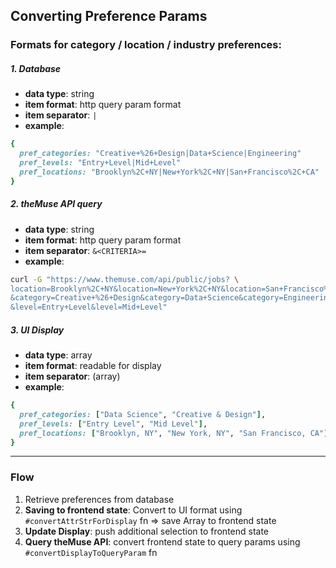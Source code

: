 ## Converting Preference Params

### Formats for category / location / industry preferences:
##### 1. __Database__
- __data type__: string
- __item format__: http query param format
- __item separator__: `|`
- __example__:

```rb
{
  pref_categories: "Creative+%26+Design|Data+Science|Engineering"
  pref_levels: "Entry+Level|Mid+Level"
  pref_locations: "Brooklyn%2C+NY|New+York%2C+NY|San+Francisco%2C+CA"
}
```

##### 2. __theMuse API query__
- __data type__: string
- __item format__: http query param format
- __item separator__: `&<CRITERIA>=`
- __example__:

```sh
curl -G "https://www.themuse.com/api/public/jobs? \
location=Brooklyn%2C+NY&location=New+York%2C+NY&location=San+Francisco%2C+CA \
&category=Creative+%26+Design&category=Data+Science&category=Engineering \
&level=Entry+Level&level=Mid+Level"
```

##### 3. __UI Display__
  - __data type__: array
  - __item format__: readable for display
  - __item separator__: (array)
  - __example__:

  ```rb
  {
    pref_categories: ["Data Science", "Creative & Design"],
    pref_levels: ["Entry Level", "Mid Level"],
    pref_locations: ["Brooklyn, NY", "New York, NY", "San Francisco, CA"]
  }

  ```
---

### Flow



1. Retrieve preferences from database
2. __Saving to frontend state__: Convert to UI format using `#convertAttrStrForDisplay` fn => save Array to frontend state
3. __Update Display__: push additional selection to frontend state
4. __Query theMuse API__: convert frontend state to query params using `#convertDisplayToQueryParam` fn
